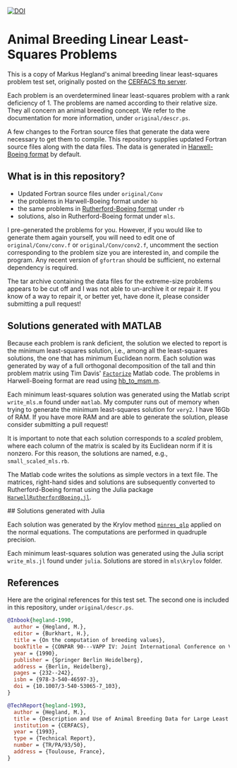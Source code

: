 [![DOI](https://zenodo.org/badge/75796109.svg)](https://zenodo.org/badge/latestdoi/75796109)

# Animal Breeding Linear Least-Squares Problems

This is a copy of Markus Hegland's animal breeding linear least-squares
problem test set, originally posted on the [CERFACS ftp server](ftp://ftp.cerfacs.fr/pub/animal).

Each problem is an overdetermined linear least-squares problem with a rank
deficiency of 1.
The problems are named according to their relative size.
They all concern an animal breeding concept.
We refer to the documentation for more information, under `original/descr.ps`.

A few changes to the Fortran source files that generate the data were necessary
to get them to compile.
This repository supplies updated Fortran source files along with the data files.
The data is generated in [Harwell-Boeing format](http://math.nist.gov/MatrixMarket/collections/hb.html) by default.

## What is in this repository?

* Updated Fortran source files under `original/Conv`
* the problems in Harwell-Boeing format under `hb`
* the same problems in [Rutherford-Boeing format](https://www.cise.ufl.edu/research/sparse/matrices/DOC/rb.pdf) under `rb`
* solutions, also in Rutherford-Boeing format under `mls`.

I pre-generated the problems for you.
However, if you would like to generate them again yourself, you will need to
edit one of `original/Conv/conv.f` or `original/Conv/conv2.f`, uncomment the
section corresponding to the problem size you are interested in, and compile
the program.
Any recent version of `gfortran` should be sufficient, no external dependency
is required.

The tar archive containing the data files for the extreme-size problems appears
to be cut off and I was not able to un-archive it or repair it.
If you know of a way to repair it, or better yet, have done it, please consider
submitting a pull request!

## Solutions generated with MATLAB

Because each problem is rank deficient, the solution we elected to report
is the minimum least-squares solution, i.e., among all the least-squares
solutions, the one that has minimum Euclidean norm.
Each solution was generated by way of a full orthogonal decomposition of the
tall and thin problem matrix using Tim Davis' [`Factorize`](https://www.mathworks.com/matlabcentral/fileexchange/24119-don-t-let-that-inv-go-past-your-eyes--to-solve-that-system--factorize-) Matlab code.
The problems in Harwell-Boeing format are read using [hb_to_msm.m](https://people.sc.fsu.edu/~jburkardt/m_src/hb_to_msm/hb_to_msm.html).

Each minimum least-squares solution was generated using the Matlab script
`write_mls.m` found under `matlab`.
My computer runs out of memory when trying to generate the minimum least-squares
solution for `very2`.
I have 16Gb of RAM.
If you have more RAM and are able to generate the solution, please consider
submitting a pull request!

It is important to note that each solution corresponds to a *scaled* problem,
where each column of the matrix is scaled by its Euclidean norm if it is
nonzero.
For this reason, the solutions are named, e.g., `small_scaled_mls.rb`.

The Matlab code writes the solutions as simple vectors in a text file.
The matrices, right-hand sides and solutions are subsequently converted to Rutherford-Boeing format using the Julia package [`HarwellRutherfordBoeing.jl`](https://github.com/JuliaSparse/HarwellRutherfordBoeing.jl).

## Solutions generated with Julia

Each solution was generated by the Krylov method [`minres_qlp`](https://github.com/JuliaSmoothOptimizers/Krylov.jl) applied on the normal equations.
The computations are performed in quadruple precision.

Each minimum least-squares solution was generated using the Julia script
`write_mls.jl` found under `julia`. Solutions are stored in `mls\krylov` folder.

## References

Here are the original references for this test set.
The second one is included in this repository, under `original/descr.ps`.

```bibtex
@Inbook{hegland-1990,
  author = {Hegland, M.},
  editor = {Burkhart, H.},
  title = {On the computation of breeding values},
  bookTitle = {CONPAR 90---VAPP IV: Joint International Conference on Vector and Parallel Processing Zurich, Switzerland, September 10--13, 1990 Proceedings},
  year = {1990},
  publisher = {Springer Berlin Heidelberg},
  address = {Berlin, Heidelberg},
  pages = {232--242},
  isbn = {978-3-540-46597-3},
  doi = {10.1007/3-540-53065-7_103},
}

@TechReport{hegland-1993,
  author = {Hegland, M.},
  title = {Description and Use of Animal Breeding Data for Large Least Squares Problems},
  institution = {CERFACS},
  year = {1993},
  type = {Technical Report},
  number = {TR/PA/93/50},
  address = {Toulouse, France},
}
```
